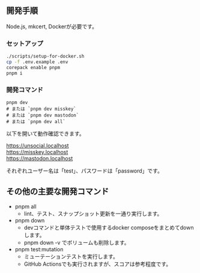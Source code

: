 ## 開発手順

Node.js, mkcert, Dockerが必要です。

### セットアップ

```sh
./scripts/setup-for-docker.sh
cp -f .env.example .env
corepack enable pnpm
pnpm i
```

### 開発コマンド

```
pnpm dev
# または `pnpm dev misskey`
# または `pnpm dev mastodon`
# または `pnpm dev all`
```

以下を開いて動作確認できます。

https://unsocial.localhost  
https://misskey.localhost  
https://mastodon.localhost

それぞれユーザー名は「test」、パスワードは「password」です。

## その他の主要な開発コマンド

- pnpm all
  - lint、テスト、スナップショット更新を一通り実行します。
- pnpm down
  - devコマンドと単体テストで使用するdocker composeをまとめてdownします。
  - pnpm down -v でボリュームも削除します。
- pnpm test:mutation
  - ミューテーションテストを実行します。
  - GitHub Actionsでも実行されますが、スコアは参考程度です。
